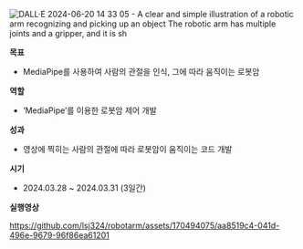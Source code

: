 
![DALL·E 2024-06-20 14 33 05 - A clear and simple illustration of a robotic arm recognizing and picking up an object  The robotic arm has multiple joints and a gripper, and it is sh](https://github.com/lsj324/robotarm/assets/170494075/8725739d-446c-40c7-8f90-deb5c3879221)


**목표**

- MediaPipe를 사용하여 사람의 관절을 인식, 그에 따라 움직이는 로봇암

**역할**

- ‘MediaPipe’를 이용한 로봇암 제어 개발

**성과**

- 영상에 찍히는 사람의 관절에 따라 로봇암이 움직이는 코드 개발

**시기**

- 2024.03.28 ~ 2024.03.31 (3일간)

**실행영상**

https://github.com/lsj324/robotarm/assets/170494075/aa8519c4-041d-496e-9679-96f86ea61201
